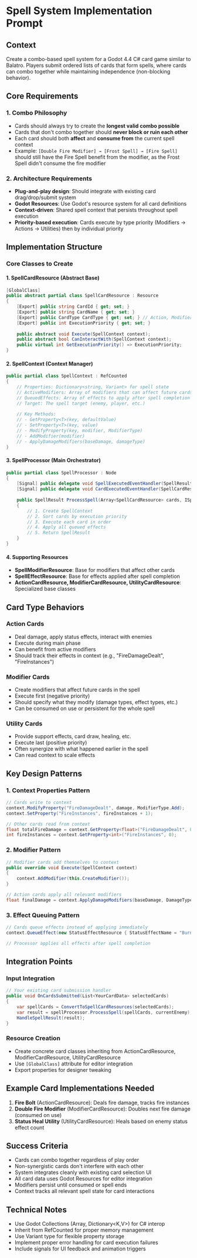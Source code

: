 # Spell System Implementation Prompt

## Context
Create a combo-based spell system for a Godot 4.4 C# card game similar to Balatro. Players submit ordered lists of cards that form spells, where cards can combo together while maintaining independence (non-blocking behavior).

## Core Requirements

### 1. Combo Philosophy
- Cards should always try to create the **longest valid combo possible**
- Cards that don't combo together should **never block or ruin each other**
- Each card should both **affect** and **consume from** the current spell context
- Example: `[Double Fire Modifier] → [Frost Spell] → [Fire Spell]` should still have the Fire Spell benefit from the modifier, as the Frost Spell didn't consume the fire modifier

### 2. Architecture Requirements
- **Plug-and-play design**: Should integrate with existing card drag/drop/submit system
- **Godot Resources**: Use Godot's resource system for all card definitions
- **Context-driven**: Shared spell context that persists throughout spell execution
- **Priority-based execution**: Cards execute by type priority (Modifiers → Actions → Utilities) then by individual priority

## Implementation Structure

### Core Classes to Create

#### 1. SpellCardResource (Abstract Base)
```csharp
[GlobalClass]
public abstract partial class SpellCardResource : Resource
{
    [Export] public string CardId { get; set; }
    [Export] public string CardName { get; set; }
    [Export] public CardType CardType { get; set; } // Action, Modifier, Utility
    [Export] public int ExecutionPriority { get; set; }
    
    public abstract void Execute(SpellContext context);
    public abstract bool CanInteractWith(SpellContext context);
    public virtual int GetExecutionPriority() => ExecutionPriority;
}
```

#### 2. SpellContext (Context Manager)
```csharp
public partial class SpellContext : RefCounted
{
    // Properties: Dictionary<string, Variant> for spell state
    // ActiveModifiers: Array of modifiers that can affect future cards
    // QueuedEffects: Array of effects to apply after spell completion
    // Target: The spell target (enemy, player, etc.)
    
    // Key Methods:
    // - GetProperty<T>(key, defaultValue)
    // - SetProperty<T>(key, value)
    // - ModifyProperty(key, modifier, ModifierType)
    // - AddModifier(modifier)
    // - ApplyDamageModifiers(baseDamage, damageType)
}
```

#### 3. SpellProcessor (Main Orchestrator)
```csharp
public partial class SpellProcessor : Node
{
    [Signal] public delegate void SpellExecutedEventHandler(SpellResult result);
    [Signal] public delegate void CardExecutedEventHandler(SpellCardResource card, SpellContext context);
    
    public SpellResult ProcessSpell(Array<SpellCardResource> cards, ISpellTarget target)
    {
        // 1. Create SpellContext
        // 2. Sort cards by execution priority
        // 3. Execute each card in order
        // 4. Apply all queued effects
        // 5. Return SpellResult
    }
}
```

#### 4. Supporting Resources
- **SpellModifierResource**: Base for modifiers that affect other cards
- **SpellEffectResource**: Base for effects applied after spell completion
- **ActionCardResource, ModifierCardResource, UtilityCardResource**: Specialized base classes

## Card Type Behaviors

### Action Cards
- Deal damage, apply status effects, interact with enemies
- Execute during main phase
- Can benefit from active modifiers
- Should track their effects in context (e.g., "FireDamageDealt", "FireInstances")

### Modifier Cards
- Create modifiers that affect future cards in the spell
- Execute first (negative priority)
- Should specify what they modify (damage types, effect types, etc.)
- Can be consumed on use or persistent for the whole spell

### Utility Cards
- Provide support effects, card draw, healing, etc.
- Execute last (positive priority)
- Often synergize with what happened earlier in the spell
- Can read context to scale effects

## Key Design Patterns

### 1. Context Properties Pattern
```csharp
// Cards write to context
context.ModifyProperty("FireDamageDealt", damage, ModifierType.Add);
context.SetProperty("FireInstances", fireInstances + 1);

// Other cards read from context
float totalFireDamage = context.GetProperty<float>("FireDamageDealt", 0f);
int fireInstances = context.GetProperty<int>("FireInstances", 0);
```

### 2. Modifier Pattern
```csharp
// Modifier cards add themselves to context
public override void Execute(SpellContext context)
{
    context.AddModifier(this.CreateModifier());
}

// Action cards apply all relevant modifiers
float finalDamage = context.ApplyDamageModifiers(baseDamage, DamageType.Fire);
```

### 3. Effect Queuing Pattern
```csharp
// Cards queue effects instead of applying immediately
context.QueueEffect(new StatusEffectResource { StatusEffectName = "Burn", Stacks = 2 });

// Processor applies all effects after spell completion
```

## Integration Points

### Input Integration
```csharp
// Your existing card submission handler
public void OnCardsSubmitted(List<YourCardData> selectedCards)
{
    var spellCards = ConvertToSpellCardResources(selectedCards);
    var result = spellProcessor.ProcessSpell(spellCards, currentEnemy);
    HandleSpellResult(result);
}
```

### Resource Creation
- Create concrete card classes inheriting from ActionCardResource, ModifierCardResource, UtilityCardResource
- Use `[GlobalClass]` attribute for editor integration
- Export properties for designer tweaking

## Example Card Implementations Needed

1. **Fire Bolt** (ActionCardResource): Deals fire damage, tracks fire instances
2. **Double Fire Modifier** (ModifierCardResource): Doubles next fire damage (consumed on use)
3. **Status Heal Utility** (UtilityCardResource): Heals based on enemy status effect count

## Success Criteria

- Cards can combo together regardless of play order
- Non-synergistic cards don't interfere with each other
- System integrates cleanly with existing card selection UI
- All card data uses Godot Resources for editor integration
- Modifiers persist until consumed or spell ends
- Context tracks all relevant spell state for card interactions

## Technical Notes

- Use Godot Collections (Array<T>, Dictionary<K,V>) for C# interop
- Inherit from RefCounted for proper memory management
- Use Variant type for flexible property storage
- Implement proper error handling for card execution failures
- Include signals for UI feedback and animation triggers